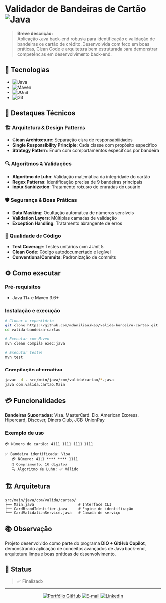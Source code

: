 # Validador de Bandeiras de Cartão ![Java](https://img.shields.io/badge/Java-ED8B00?style=for-the-badge&logo=openjdk&logoColor=white)

> **Breve descrição:**  
> Aplicação Java back-end robusta para identificação e validação de bandeiras de cartão de crédito. Desenvolvida com foco em boas práticas, Clean Code e arquitetura bem estruturada para demonstrar competências em desenvolvimento back-end.

## 🚀 Tecnologias

- ![Java](https://img.shields.io/badge/Java%2011-ED8B00?style=flat-square&logo=openjdk&logoColor=white)
- ![Maven](https://img.shields.io/badge/Maven-C71A36?style=flat-square&logo=apache-maven&logoColor=white)
- ![JUnit](https://img.shields.io/badge/JUnit%205-25A162?style=flat-square&logo=junit5&logoColor=white)
- ![Git](https://img.shields.io/badge/Git-F05032?style=flat-square&logo=git&logoColor=white)

## 🎯 Destaques Técnicos

### 🏗️ **Arquitetura & Design Patterns**
- **Clean Architecture**: Separação clara de responsabilidades
- **Single Responsibility Principle**: Cada classe com propósito específico
- **Strategy Pattern**: Enum com comportamentos específicos por bandeira

### 🔍 **Algoritmos & Validações**
- **Algoritmo de Luhn**: Validação matemática da integridade do cartão
- **Regex Patterns**: Identificação precisa de 9 bandeiras principais
- **Input Sanitization**: Tratamento robusto de entradas do usuário

### 🛡️ **Segurança & Boas Práticas**
- **Data Masking**: Ocultação automática de números sensíveis
- **Validation Layers**: Múltiplas camadas de validação
- **Exception Handling**: Tratamento abrangente de erros

### 🧪 **Qualidade de Código**
- **Test Coverage**: Testes unitários com JUnit 5
- **Clean Code**: Código autodocumentado e legível
- **Conventional Commits**: Padronização de commits

## ⚙️ Como executar

### Pré-requisitos
- Java 11+ e Maven 3.6+

### Instalação e execução
```bash
# Clonar o repositório
git clone https://github.com/mdaniliauskas/valida-bandeira-cartao.git
cd valida-bandeira-cartao

# Executar com Maven
mvn clean compile exec:java

# Executar testes
mvn test
```

### Compilação alternativa
```bash
javac -d . src/main/java/com/valida/cartao/*.java
java com.valida.cartao.Main
```

## 💳 Funcionalidades

**Bandeiras Suportadas**: Visa, MasterCard, Elo, American Express, Hipercard, Discover, Diners Club, JCB, UnionPay

### Exemplo de uso
```
💳 Número do cartão: 4111 1111 1111 1111

✅ Bandeira identificada: Visa
   💳 Número: 4111 **** **** 1111
   📏 Comprimento: 16 dígitos
   🔍 Algoritmo de Luhn: ✅ Válido
```

## 🏗️ Arquitetura

```
src/main/java/com/valida/cartao/
├── Main.java                    # Interface CLI
├── CardBrandIdentifier.java     # Engine de identificação
└── CardValidationService.java   # Camada de serviço
```

## 📚 Observação

Projeto desenvolvido como parte do programa **DIO + GitHub Copilot**, demonstrando aplicação de conceitos avançados de Java back-end, arquitetura limpa e boas práticas de desenvolvimento.

## 📄 Status

> ✅ Finalizado

---

<p align="center">
  <a href="https://github.com/mdaniliauskas">
    <img src="https://img.shields.io/badge/Portfólio%20GitHub-100000?style=flat-square&logo=github&logoColor=white" alt="Portfólio GitHub">
  </a>
  <a href="mailto:marcelo.daniliauskas@gmail.com">
    <img src="https://img.shields.io/badge/E--mail-D14836?style=flat-square&logo=gmail&logoColor=white" alt="E-mail">
  </a>
  <a href="https://www.linkedin.com/in/mdaniliauskas">
    <img src="https://img.shields.io/badge/LinkedIn-0A66C2?style=flat-square&logo=linkedin&logoColor=white" alt="LinkedIn">
  </a>
</p>
